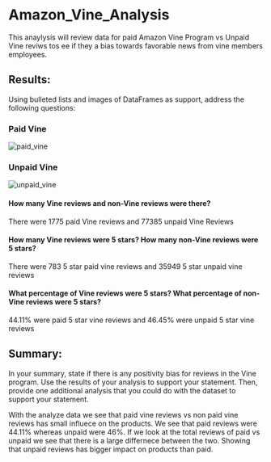# Amazon_Vine_Analysis
This anaylysis will review data for paid Amazon Vine Program vs Unpaid Vine reviws tos ee if they a bias towards favorable news from vine members employees.



## Results: 
Using bulleted lists and images of DataFrames as support, address the following questions:

### Paid Vine 
![paid_vine](https://user-images.githubusercontent.com/117749494/226138802-86fbe899-c912-41c2-aac7-5bddd4009cf2.png)


### Unpaid Vine
![unpaid_vine](https://user-images.githubusercontent.com/117749494/226138812-e39b8a76-69d1-4d7f-9e92-6f5443b187a8.png)

#### How many Vine reviews and non-Vine reviews were there?
There were 1775 paid Vine reviews and 77385 unpaid Vine Reviews
#### How many Vine reviews were 5 stars? How many non-Vine reviews were 5 stars?
There were 783 5 star paid vine reviews and 35949 5 star unpaid vine reviews
#### What percentage of Vine reviews were 5 stars? What percentage of non-Vine reviews were 5 stars?
44.11% were paid 5 star vine reviews  and 46.45% were unpaid 5 star vine reviews

## Summary: 
In your summary, state if there is any positivity bias for reviews in the Vine program. Use the results of your analysis to support your statement. Then, provide one additional analysis that you could do with the dataset to support your statement.

With the analyze data we see that paid vine reviews vs non paid vine reviews has small influece on the products. We see that paid reviews were 44.11% whereas unpaid were 46%. If we look at the total reviews of paid vs unpaid we see that there is a large differnece between the two. Showing that unpaid reviews has bigger impact on products than paid. 
